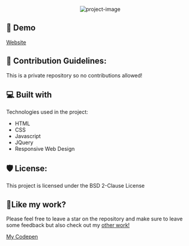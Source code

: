 


<p align="center"><img src="https://socialify.git.ci/PatrykNamyslak/responsive-design/image?description=1&amp;descriptionEditable=Here%20is%20where%20I%20store%20all%20of%20my%20responsive%20designs%20%26%20components%20for%20front%20end%20web%20development!&amp;font=Raleway&amp;language=1&amp;logo=https%3A%2F%2Fpatryknamyslak.pl%2Fassets%2Fimages%2Flogo_white.svg&amp;name=1&amp;pattern=Circuit%20Board&amp;theme=Dark" alt="project-image"></p>

<h2>🚀 Demo</h2>

[Website](https://patryknamyslak.github.io/responsive-design/)

<h2>🍰 Contribution Guidelines:</h2>

This is a private repository so no contributions allowed!

  
  
<h2>💻 Built with</h2>

Technologies used in the project:

*   HTML
*   CSS
*   Javascript
*   JQuery
*   Responsive Web Design

<h2>🛡️ License:</h2>

This project is licensed under the BSD 2-Clause License

<h2>💖Like my work?</h2>

Please feel free to leave a star on the repository and make sure to leave some feedback but also check out my <a href="https://github.com/PatrykNamyslak">other work!</a>

<a href="https://codepen.io/PatrykNamyslak">My Codepen</a>

